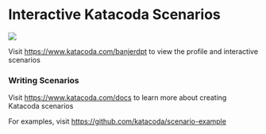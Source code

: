 # Interactive Katacoda Scenarios

[![](http://shields.katacoda.com/katacoda/banjerdpt/count.svg)](https://www.katacoda.com/banjerdpt "Get your profile on Katacoda.com")

Visit https://www.katacoda.com/banjerdpt to view the profile and interactive scenarios

### Writing Scenarios
Visit https://www.katacoda.com/docs to learn more about creating Katacoda scenarios

For examples, visit https://github.com/katacoda/scenario-example
